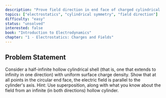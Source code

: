 ```yaml
---
description: "Prove field direction in end face of charged cylindrical shell"
topics: ["electrostatics", "cylindrical symmetry", "field direction"]
difficulty: "easy"
status: "unsolved"
interested: false
book: "Introduction to Electrodynamics"
chapter: "1 - Electrostatics: Charges and Fields"
---
```


## Problem Statement
Consider a half-infinite hollow cylindrical shell (that is, one that extends to infinity in one direction) with uniform surface charge density. Show that at all points in the circular end face, the electric field is parallel to the cylinder's axis. Hint: Use superposition, along with what you know about the field from an infinite (in both directions) hollow cylinder.
